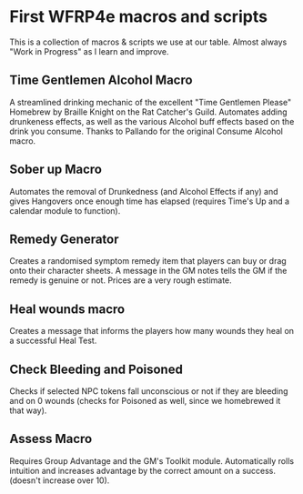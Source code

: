 # First WFRP4e macros and scripts
This is a collection of macros & scripts we use at our table. Almost always "Work in Progress" as I learn and improve.
## Time Gentlemen Alcohol Macro
A streamlined drinking mechanic of the excellent "Time Gentlemen Please" Homebrew by Braille Knight on the Rat Catcher's Guild. Automates adding drunkeness effects, as well as the various Alcohol buff effects based on the drink you consume. Thanks to Pallando for the original Consume Alcohol macro.
## Sober up Macro 
Automates the removal of Drunkedness (and Alcohol Effects if any) and gives Hangovers once enough time has elapsed (requires Time's Up and a calendar module to function).
## Remedy Generator
Creates a randomised symptom remedy item that players can buy or drag onto their character sheets. A message in the GM notes tells the GM if the remedy is genuine or not. Prices are a very rough estimate.
## Heal wounds macro
Creates a message that informs the players how many wounds they heal on a successful Heal Test.
## Check Bleeding and Poisoned
Checks if selected NPC tokens fall unconscious or not if they are bleeding and on 0 wounds (checks for Poisoned as well, since we homebrewed it that way).
## Assess Macro
Requires Group Advantage and the GM's Toolkit module. Automatically rolls intuition and increases advantage by the correct amount on a success. (doesn't increase over 10).

